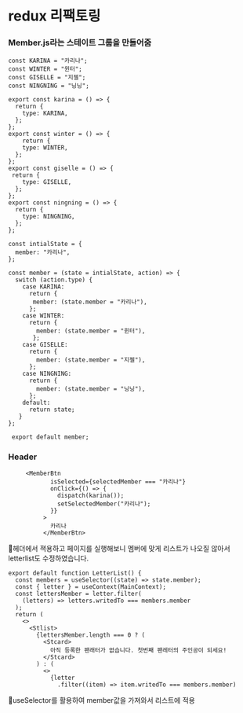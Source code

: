 # redux 리팩토링

### Member.js라는 스테이트 그룹을 만들어줌

    const KARINA = "카리나";
    const WINTER = "윈터";
    const GISELLE = "지젤";
    const NINGNING = "닝닝";

    export const karina = () => {
      return {
        type: KARINA,
      };
    };
    export const winter = () => {
        return {
        type: WINTER,
      };
    };
    export const giselle = () => {
     return {
        type: GISELLE,
      };
    };
    export const ningning = () => {
      return {
        type: NINGNING,
      };
    };

    const intialState = {
      member: "카리나",
    };

    const member = (state = intialState, action) => {
      switch (action.type) {
        case KARINA:
          return {
           member: (state.member = "카리나"),
          };
        case WINTER:
          return {
            member: (state.member = "윈터"),
           };
        case GISELLE:
          return {
            member: (state.member = "지젤"),
          };
        case NINGNING:
          return {
            member: (state.member = "닝닝"),
          };
        default:
          return state;
       }
    };

     export default member;

### Header

         <MemberBtn
                isSelected={selectedMember === "카리나"}
                onClick={() => {
                  dispatch(karina());
                  setSelectedMember("카리나");
                }}
              >
                카리나
              </MemberBtn>

🔸헤더에서 젹용하고 페이지를 실행해보니 멤버에 맞게 리스트가 나오질 않아서 letterlist도 수정하였습니다.

    export default function LetterList() {
      const members = useSelector((state) => state.member);
      const { letter } = useContext(MainContext);
      const lettersMember = letter.filter(
        (letters) => letters.writedTo === members.member
      );
      return (
        <>
          <Stlist>
            {lettersMember.length === 0 ? (
              <Stcard>
                아직 등록한 팬래터가 없습니다. 첫번째 팬레터의 주인공이 되세요!
              </Stcard>
            ) : (
              <>
                {letter
                  .filter((item) => item.writedTo === members.member)

🔸useSelector를 활용하여 member값을 가져와서 리스트에 적용 





